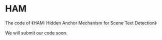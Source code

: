 # HAM
The code of 《HAM: Hidden Anchor Mechanism for Scene Text Detection》

We will submit our code soon.
